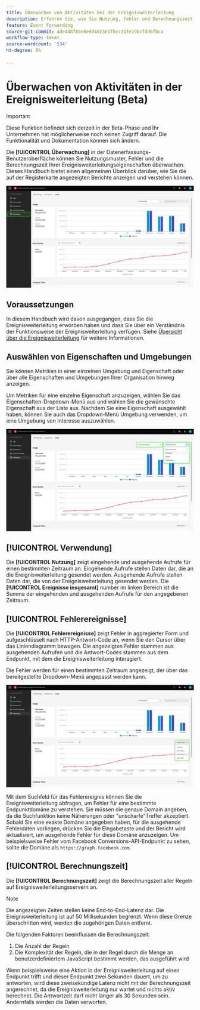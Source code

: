 ```yaml
---
title: Überwachen von Aktivitäten bei der Ereignisweiterleitung
description: Erfahren Sie, wie Sie Nutzung, Fehler und Berechnungszeit in Ihren Ereignisweiterleitungseigenschaften überwachen.
feature: Event Forwarding
source-git-commit: 4de448fb5e8ed94d23ebfbcc1bfe19bcfd36fbca
workflow-type: tm+mt
source-wordcount: '534'
ht-degree: 0%

---
```


# Überwachen von Aktivitäten in der Ereignisweiterleitung (Beta)

>[!IMPORTANT]
>
>Diese Funktion befindet sich derzeit in der Beta-Phase und Ihr Unternehmen hat möglicherweise noch keinen Zugriff darauf. Die Funktionalität und Dokumentation können sich ändern.

Die **[!UICONTROL Überwachung]** in der Datenerfassungs-Benutzeroberfläche können Sie Nutzungsmuster, Fehler und die Berechnungszeit Ihrer Ereignisweiterleitungseigenschaften überwachen. Dieses Handbuch bietet einen allgemeinen Überblick darüber, wie Sie die auf der Registerkarte angezeigten Berichte anzeigen und verstehen können.

![Bild mit der Registerkarte &quot;Monitoring&quot;in der Datenerfassungs-Benutzeroberfläche](../../images/ui/event-forwarding/monitoring/monitoring-tab.png)

## Voraussetzungen

In diesem Handbuch wird davon ausgegangen, dass Sie die Ereignisweiterleitung erworben haben und dass Sie über ein Verständnis der Funktionsweise der Ereignisweiterleitung verfügen. Siehe [Übersicht über die Ereignisweiterleitung](./overview.md) für weitere Informationen.

## Auswählen von Eigenschaften und Umgebungen

Sie können Metriken in einer einzelnen Umgebung und Eigenschaft oder über alle Eigenschaften und Umgebungen Ihrer Organisation hinweg anzeigen.

Um Metriken für eine einzelne Eigenschaft anzuzeigen, wählen Sie das Eigenschaften-Dropdown-Menü aus und wählen Sie die gewünschte Eigenschaft aus der Liste aus. Nachdem Sie eine Eigenschaft ausgewählt haben, können Sie auch das Dropdown-Menü Umgebung verwenden, um eine Umgebung von Interesse auszuwählen.

![Bild mit den Dropdown-Menüs für die Eigenschaftsumgebung in der Benutzeroberfläche](../../images/ui/event-forwarding/monitoring/property-environment.png)

## [!UICONTROL Verwendung]

Die **[!UICONTROL Nutzung]** zeigt eingehende und ausgehende Aufrufe für einen bestimmten Zeitraum an. Eingehende Aufrufe stellen Daten dar, die an die Ereignisweiterleitung gesendet werden. Ausgehende Aufrufe stellen Daten dar, die von der Ereignisweiterleitung gesendet werden. Die **[!UICONTROL Ereignisse insgesamt]** number im linken Bereich ist die Summe der eingehenden und ausgehenden Aufrufe für den angegebenen Zeitraum.

## [!UICONTROL Fehlerereignisse]

Die **[!UICONTROL Fehlerereignisse]** zeigt Fehler in aggregierter Form und aufgeschlüsselt nach HTTP-Antwort-Code an, wenn Sie den Cursor über das Liniendiagramm bewegen. Die angezeigten Fehler stammen aus ausgehenden Aufrufen und die Antwort-Codes stammen aus dem Endpunkt, mit dem die Ereignisweiterleitung interagiert.

Die Fehler werden für einen bestimmten Zeitraum angezeigt, der über das bereitgestellte Dropdown-Menü angepasst werden kann.

![Bild mit dem Dropdown-Menü für den Zeitraum für den Bericht &quot;Fehlerereignisse&quot;](../../images/ui/event-forwarding/monitoring/error-time.png)

Mit dem Suchfeld für das Fehlerereignis können Sie die Ereignisweiterleitung abfragen, um Fehler für eine bestimmte Endpunktdomäne zu verstehen. Sie müssen die genaue Domain angeben, da die Suchfunktion keine Näherungen oder &quot;unscharfe&quot;Treffer akzeptiert. Sobald Sie eine exakte Domäne angegeben haben, für die ausgehende Fehlerdaten vorliegen, drücken Sie die Eingabetaste und der Bericht wird aktualisiert, um ausgehende Fehler für diese Domäne anzuzeigen. Um beispielsweise Fehler vom Facebook Conversions-API-Endpunkt zu sehen, sollte die Domäne als `https://graph.facebook.com`.

## [!UICONTROL Berechnungszeit]

Die **[!UICONTROL Berechnungszeit]** zeigt die Berechnungszeit aller Regeln auf Ereignisweiterleitungsservern an.

>[!NOTE]
>
>Die angezeigten Zeiten stellen keine End-to-End-Latenz dar. Die Ereignisweiterleitung ist auf 50 Millisekunden begrenzt. Wenn diese Grenze überschritten wird, werden die zugehörigen Daten entfernt.

Die folgenden Faktoren beeinflussen die Berechnungszeit:

1. Die Anzahl der Regeln
2. Die Komplexität der Regeln, die in der Regel durch die Menge an benutzerdefiniertem JavaScript bestimmt werden, das ausgeführt wird

Wenn beispielsweise eine Aktion in der Ereignisweiterleitung auf einen Endpunkt trifft und dieser Endpunkt zwei Sekunden dauert, um zu antworten, wird diese zweisekündige Latenz nicht mit der Berechnungszeit angerechnet, da die Ereignisweiterleitung nur wartet und nichts aktiv berechnet. Die Antwortzeit darf nicht länger als 30 Sekunden sein. Andernfalls werden die Daten verworfen.
